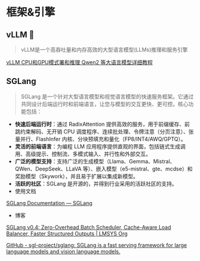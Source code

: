 # 框架&引擎
vLLM 🌟
-------

> vLLM是一个高吞吐量和内存高效的大型语言模型(LLMs)推理和服务引擎

[vLLM CPU和GPU模式署和推理 Qwen2 等大语言模型详细教程](https://mp.weixin.qq.com/s/KM-Z6FtVfaySewRTmvEc6w)

SGLang
------

> SGLang 是一个针对大型语言模型和视觉语言模型的快速服务框架。它通过共同设计后端运行时和前端语言，让您与模型的交互更快、更可控。核心功能包括：

*   **快速后端运行时**：通过 RadixAttention 提供高效的服务，用于前缀缓存、前跳约束解码、无开销 CPU 调度程序、连续批处理、令牌注意（分页注意）、张量并行、FlashInfer 内核、分块预填充和量化（FP8/INT4/AWQ/GPTQ）。
*   **灵活的前端语言**：为编程 LLM 应用程序提供直观的界面，包括链式生成调用、高级提示、控制流、多模式输入、并行性和外部交互。
*   **广泛的模型支持**：支持广泛的生成模型（Llama、Gemma、Mistral、QWen、DeepSeek、LLaVA 等）、嵌入模型（e5-mistral、gte、mcdse）和奖励模型（Skywork），并且易于扩展以集成新模型。
*   **活跃的社区**：SGLang 是开源的，并得到行业采用的活跃社区的支持。
*   使用文档

[SGLang Documentation — SGLang](https://sgl-project.github.io/)

*   博客

[SGLang v0.4: Zero-Overhead Batch Scheduler, Cache-Aware Load Balancer, Faster Structured Outputs | LMSYS Org](https://lmsys.org/blog/2024-12-04-sglang-v0-4/)

[GitHub - sgl-project/sglang: SGLang is a fast serving framework for large language models and vision language models.](https://github.com/sgl-project/sglang)